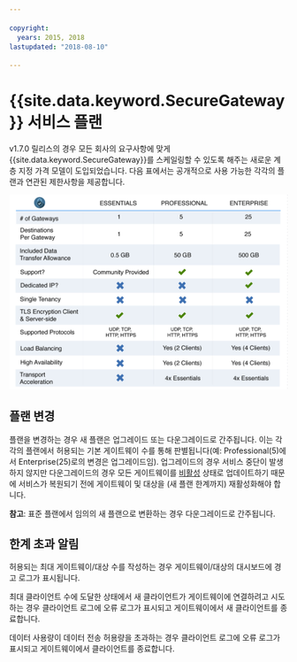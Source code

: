 ```yaml
---

copyright:
  years: 2015, 2018
lastupdated: "2018-08-10"

---
```


# {{site.data.keyword.SecureGateway}} 서비스 플랜

v1.7.0 릴리스의 경우 모든 회사의 요구사항에 맞게 {{site.data.keyword.SecureGateway}}를 스케일링할 수 있도록 해주는 새로운 계층 지정 가격 모델이 도입되었습니다. 다음 표에서는 공개적으로 사용 가능한 각각의 플랜과 연관된 제한사항을 제공합니다.

![계층 지정 플랜 모델](./images/planDetails.png?raw=true "계층 지정 플랜 모델")

## 플랜 변경
플랜을 변경하는 경우 새 플랜은 업그레이드 또는 다운그레이드로 간주됩니다. 이는 각각의 플랜에서 허용되는 기본 게이트웨이 수를 통해 판별됩니다(예: Professional(5)에서 Enterprise(25)로의 변경은 업그레이드임). 업그레이드의 경우 서비스 중단이 발생하지 않지만 다운그레이드의 경우 모든 게이트웨이를 [비활성](./securegateway_faq.html#states) 상태로 업데이트하기 때문에 서비스가 복원되기 전에 게이트웨이 및 대상을 (새 플랜 한계까지) 재활성화해야 합니다.

<b>참고</b>: 표준 플랜에서 임의의 새 플랜으로 변환하는 경우 다운그레이드로 간주됩니다.


## 한계 초과 알림
허용되는 최대 게이트웨이/대상 수를 작성하는 경우 게이트웨이/대상의 대시보드에 경고 로그가 표시됩니다.

최대 클라이언트 수에 도달한 상태에서 새 클라이언트가 게이트웨이에 연결하려고 시도하는 경우 클라이언트 로그에 오류 로그가 표시되고 게이트웨이에서 새 클라이언트를 종료합니다.

데이터 사용량이 데이터 전송 허용량을 초과하는 경우 클라이언트 로그에 오류 로그가 표시되고 게이트웨이에서 클라이언트를 종료합니다.
